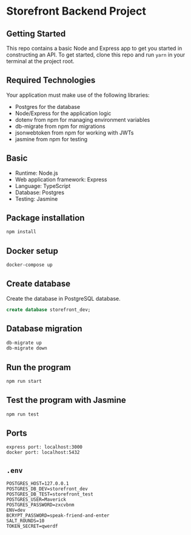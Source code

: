# Storefront Backend Project

## Getting Started

This repo contains a basic Node and Express app to get you started in constructing an API. To get started, clone this repo and run `yarn` in your terminal at the project root.

## Required Technologies
Your application must make use of the following libraries:
- Postgres for the database
- Node/Express for the application logic
- dotenv from npm for managing environment variables
- db-migrate from npm for migrations
- jsonwebtoken from npm for working with JWTs
- jasmine from npm for testing

## Basic

- Runtime: Node.js 
- Web application framework: Express
- Language: TypeScript
- Database: Postgres
- Testing: Jasmine

## Package installation

```bash
npm install
```

## Docker setup

```bash
docker-compose up
```

## Create database

Create the database in PostgreSQL database.

```sql
create database storefront_dev;
```

## Database migration

```bash
db-migrate up
db-migrate down
```

## Run the program

```bash
npm run start
```

## Test the program with Jasmine

```bash
npm run test
```

## Ports

```
express port: localhost:3000
docker port: localhost:5432
```

## `.env`

```
POSTGRES_HOST=127.0.0.1
POSTGRES_DB_DEV=storefront_dev
POSTGRES_DB_TEST=storefront_test
POSTGRES_USER=Maverick
POSTGRES_PASSWORD=zxcvbnm
ENV=dev
BCRYPT_PASSWORD=speak-friend-and-enter
SALT_ROUNDS=10
TOKEN_SECRET=qwerdf
```

